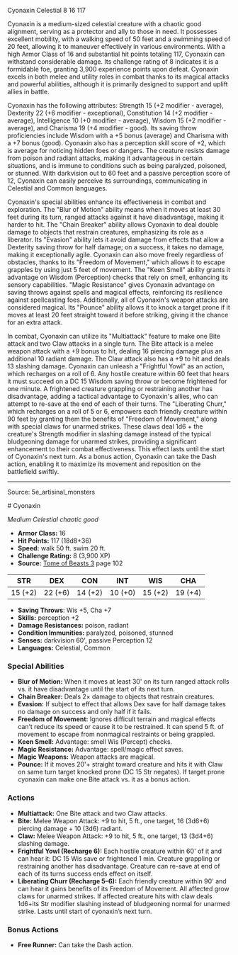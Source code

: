 <MonsterName/>Cyonaxin</MonsterName>
<CreatureType/>Celestial</CreatureType>
<CR/>8</CR>
<AC/>16</AC>
<HP/>117</HP>
<summary>Cyonaxin is a medium-sized celestial creature with a chaotic good alignment, serving as a protector and ally to those in need. It possesses excellent mobility, with a walking speed of 50 feet and a swimming speed of 20 feet, allowing it to maneuver effectively in various environments. With a high Armor Class of 16 and substantial hit points totaling 117, Cyonaxin can withstand considerable damage. Its challenge rating of 8 indicates it is a formidable foe, granting 3,900 experience points upon defeat. Cyonaxin excels in both melee and utility roles in combat thanks to its magical attacks and powerful abilities, although it is primarily designed to support and uplift allies in battle.</summary>

<detail>

Cyonaxin has the following attributes: Strength 15 (+2 modifier - average), Dexterity 22 (+6 modifier - exceptional), Constitution 14 (+2 modifier - average), Intelligence 10 (+0 modifier - average), Wisdom 15 (+2 modifier - average), and Charisma 19 (+4 modifier - good). Its saving throw proficiencies include Wisdom with a +5 bonus (average) and Charisma with a +7 bonus (good). Cyonaxin also has a perception skill score of +2, which is average for noticing hidden foes or dangers. The creature resists damage from poison and radiant attacks, making it advantageous in certain situations, and is immune to conditions such as being paralyzed, poisoned, or stunned. With darkvision out to 60 feet and a passive perception score of 12, Cyonaxin can easily perceive its surroundings, communicating in Celestial and Common languages.

Cyonaxin's special abilities enhance its effectiveness in combat and exploration. The "Blur of Motion" ability means when it moves at least 30 feet during its turn, ranged attacks against it have disadvantage, making it harder to hit. The "Chain Breaker" ability allows Cyonaxin to deal double damage to objects that restrain creatures, emphasizing its role as a liberator. Its "Evasion" ability lets it avoid damage from effects that allow a Dexterity saving throw for half damage; on a success, it takes no damage, making it exceptionally agile. Cyonaxin can also move freely regardless of obstacles, thanks to its "Freedom of Movement," which allows it to escape grapples by using just 5 feet of movement. The "Keen Smell" ability grants it advantage on Wisdom (Perception) checks that rely on smell, enhancing its sensory capabilities. "Magic Resistance" gives Cyonaxin advantage on saving throws against spells and magical effects, reinforcing its resilience against spellcasting foes. Additionally, all of Cyonaxin's weapon attacks are considered magical. Its "Pounce" ability allows it to knock a target prone if it moves at least 20 feet straight toward it before striking, giving it the chance for an extra attack.

In combat, Cyonaxin can utilize its "Multiattack" feature to make one Bite attack and two Claw attacks in a single turn. The Bite attack is a melee weapon attack with a +9 bonus to hit, dealing 16 piercing damage plus an additional 10 radiant damage. The Claw attack also has a +9 to hit and deals 13 slashing damage. Cyonaxin can unleash a "Frightful Yowl" as an action, which recharges on a roll of 6. Any hostile creature within 60 feet that hears it must succeed on a DC 15 Wisdom saving throw or become frightened for one minute. A frightened creature grappling or restraining another has disadvantage, adding a tactical advantage to Cyonaxin's allies, who can attempt to re-save at the end of each of their turns. The "Liberating Churr," which recharges on a roll of 5 or 6, empowers each friendly creature within 90 feet by granting them the benefits of "Freedom of Movement," along with special claws for unarmed strikes. These claws deal 1d6 + the creature's Strength modifier in slashing damage instead of the typical bludgeoning damage for unarmed strikes, providing a significant enhancement to their combat effectiveness. This effect lasts until the start of Cyonaxin's next turn. As a bonus action, Cyonaxin can take the Dash action, enabling it to maximize its movement and reposition on the battlefield swiftly.</detail>



---

Source: 5e_artisinal_monsters

<statblock>
# Cyonaxin

*Medium* *Celestial* *chaotic good*

- **Armor Class:** 16
- **Hit Points:** 117 (18d8+36)
- **Speed:** walk 50 ft. swim 20 ft.
- **Challenge Rating:** 8 (3,900 XP)
- **Source:** [Tome of Beasts 3](https://koboldpress.com/kpstore/product/tome-of-beasts-3-for-5th-edition/) page 102

| STR | DEX | CON | INT | WIS | CHA |
| --- | --- | --- | --- | --- | --- |
| 15 (+2) | 22 (+6) | 14 (+2) | 10 (+0) | 15 (+2) | 19 (+4) |

- **Saving Throws**: Wis +5, Cha +7
- **Skills:** perception +2
- **Damage Resistances:** poison, radiant
- **Condition Immunities:** paralyzed, poisoned, stunned
- **Senses:** darkvision 60', passive Perception 12
- **Languages:** Celestial, Common

### Special Abilities

- **Blur of Motion:** When it moves at least 30' on its turn ranged attack rolls vs. it have disadvantage until the start of its next turn.
- **Chain Breaker:** Deals 2× damage to objects that restrain creatures.
- **Evasion:** If subject to effect that allows Dex save for half damage takes no damage on success and only half if it fails.
- **Freedom of Movement:** Ignores difficult terrain and magical effects can’t reduce its speed or cause it to be restrained. It can spend 5 ft. of movement to escape from nonmagical restraints or being grappled.
- **Keen Smell:** Advantage: smell Wis (Percept) checks.
- **Magic Resistance:** Advantage: spell/magic effect saves.
- **Magic Weapons:** Weapon attacks are magical.
- **Pounce:** If it moves 20'+ straight toward creature and hits it with Claw on same turn target knocked prone (DC 15 Str negates). If target prone cyonaxin can make one Bite attack vs. it as a bonus action.

### Actions

- **Multiattack:** One Bite attack and two Claw attacks.
- **Bite:** Melee Weapon Attack: +9 to hit, 5 ft., one target, 16 (3d6+6) piercing damage + 10 (3d6) radiant.
- **Claw:** Melee Weapon Attack: +9 to hit, 5 ft., one target, 13 (3d4+6) slashing damage.
- **Frightful Yowl (Recharge 6):** Each hostile creature within 60' of it and can hear it: DC 15 Wis save or frightened 1 min. Creature grappling or restraining another has disadvantage. Creature can re-save at end of each of its turns success ends effect on itself.
- **Liberating Churr (Recharge 5–6):** Each friendly creature within 90' and can hear it gains benefits of its Freedom of Movement. All affected grow claws for unarmed strikes. If affected creature hits with claw deals 1d6+its Str modifier slashing instead of bludgeoning normal for unarmed strike. Lasts until start of cyonaxin’s next turn.

### Bonus Actions

- **Free Runner:** Can take the Dash action.


</statblock>


